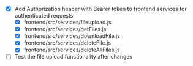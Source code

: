 - [x] Add Authorization header with Bearer token to frontend services for authenticated requests
  - [x] frontend/src/services/fileupload.js
  - [x] frontend/src/services/getFiles.js
  - [x] frontend/src/services/downloadFile.js
  - [x] frontend/src/services/deleteFile.js
  - [x] frontend/src/services/deleteAllFiles.js
- [ ] Test the file upload functionality after changes
